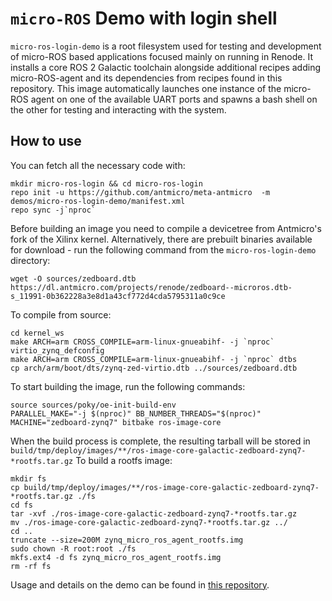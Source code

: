 # `micro-ROS` Demo with login shell

`micro-ros-login-demo` is a root filesystem used for testing and development of micro-ROS based applications focused mainly on running in Renode. 
It installs a core ROS 2 Galactic toolchain alongside additional recipes adding micro-ROS-agent and its dependencies from recipes found in this repository.
This image automatically launches one instance of the micro-ROS agent on one of the available UART ports and spawns a bash shell on the other for testing and interacting with the system.

## How to use

You can fetch all the necessary code with:
```
mkdir micro-ros-login && cd micro-ros-login
repo init -u https://github.com/antmicro/meta-antmicro  -m demos/micro-ros-login-demo/manifest.xml
repo sync -j`nproc`
```

Before building an image you need to compile a devicetree from Antmicro's fork of the Xilinx kernel.
Alternatively, there are prebuilt binaries available for download - run the following command from the `micro-ros-login-demo` directory:
``` 
wget -O sources/zedboard.dtb https://dl.antmicro.com/projects/renode/zedboard--microros.dtb-s_11991-0b362228a3e8d1a43cf772d4cda5795311a0c9ce
```
To compile from source:
```
cd kernel_ws
make ARCH=arm CROSS_COMPILE=arm-linux-gnueabihf- -j `nproc` virtio_zynq_defconfig
make ARCH=arm CROSS_COMPILE=arm-linux-gnueabihf- -j `nproc` dtbs
cp arch/arm/boot/dts/zynq-zed-virtio.dtb ../sources/zedboard.dtb
```

To start building the image, run the following commands:
```
source sources/poky/oe-init-build-env
PARALLEL_MAKE="-j $(nproc)" BB_NUMBER_THREADS="$(nproc)" MACHINE="zedboard-zynq7" bitbake ros-image-core
```

When the build process is complete, the resulting tarball will be stored in `build/tmp/deploy/images/**/ros-image-core-galactic-zedboard-zynq7-*rootfs.tar.gz`
To build a rootfs image:  
```
mkdir fs
cp build/tmp/deploy/images/**/ros-image-core-galactic-zedboard-zynq7-*rootfs.tar.gz ./fs
cd fs
tar -xvf ./ros-image-core-galactic-zedboard-zynq7-*rootfs.tar.gz
mv ./ros-image-core-galactic-zedboard-zynq7-*rootfs.tar.gz ../
cd ..
truncate --size=200M zynq_micro_ros_agent_rootfs.img
sudo chown -R root:root ./fs
mkfs.ext4 -d fs zynq_micro_ros_agent_rootfs.img
rm -rf fs
```
Usage and details on the demo can be found in [this repository](https://github.com/antmicro/renode-microros-demo).

